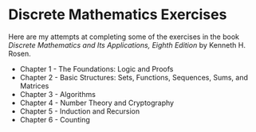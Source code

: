 # Discrete Mathematics Exercises

Here are my attempts at completing some of the exercises in the book <em>Discrete Mathematics and Its Applications, Eighth Edition</em> by Kenneth H. Rosen.

* Chapter 1 - The Foundations: Logic and Proofs
* Chapter 2 - Basic Structures: Sets, Functions, Sequences, Sums, and Matrices
* Chapter 3 - Algorithms
* Chapter 4 - Number Theory and Cryptography
* Chapter 5 - Induction and Recursion
* Chapter 6 - Counting
